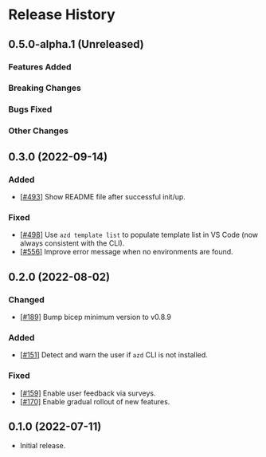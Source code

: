 # Release History

## 0.5.0-alpha.1 (Unreleased)

### Features Added

### Breaking Changes

### Bugs Fixed

### Other Changes

## 0.3.0 (2022-09-14)
### Added
- [[#493]](https://github.com/Azure/azure-dev/pull/493)  Show README file after successful init/up.

### Fixed
- [[#498]](https://github.com/Azure/azure-dev/pull/498) Use `azd template list` to populate template list in VS Code (now always consistent with the CLI).
- [[#556]](https://github.com/Azure/azure-dev/pull/556) Improve error message when no environments are found.

## 0.2.0 (2022-08-02)

### Changed
- [[#189]](https://github.com/Azure/azure-dev/pull/189) Bump bicep minimum version to v0.8.9

### Added
- [[#151]](https://github.com/Azure/azure-dev/pull/151) Detect and warn the user if `azd` CLI is not installed.

### Fixed
- [[#159]](https://github.com/Azure/azure-dev/pull/159) Enable user feedback via surveys.
- [[#170]](https://github.com/Azure/azure-dev/pull/170) Enable gradual rollout of new features.

## 0.1.0 (2022-07-11)

- Initial release.
